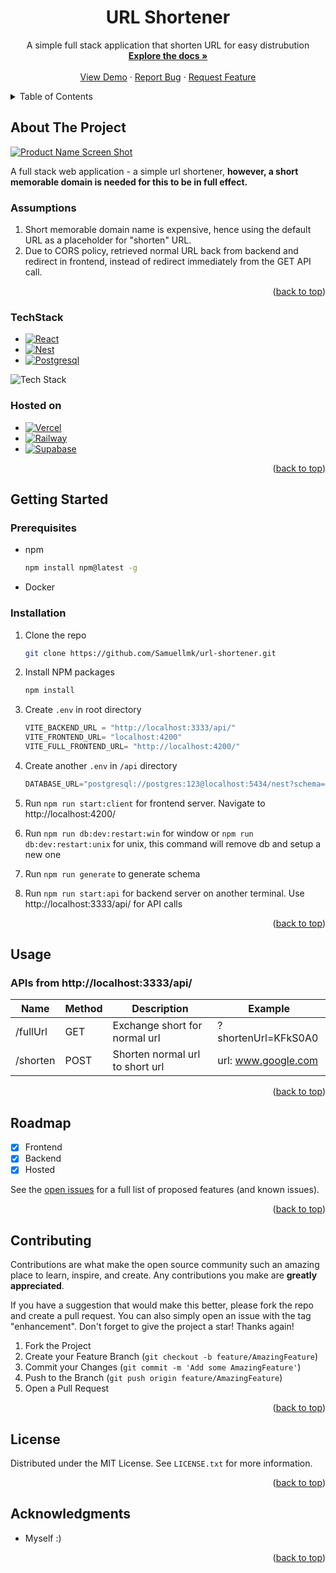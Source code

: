 <div align="center">
<h1 align="center">URL Shortener</h1>

  <p align="center">
    A simple full stack application that shorten URL for easy distrubution
    <br />
    <a href="https://github.com/Samuellmk/url-shortener"><strong>Explore the docs »</strong></a>
    <br />
    <br />
    <a href="https://shrink-me-bay.vercel.app/">View Demo</a>
    ·
    <a href="https://github.com/Samuellmk/url-shortener/issues">Report Bug</a>
    ·
    <a href="https://github.com/Samuellmk/url-shortener/issues">Request Feature</a>
  </p>
</div>

<!-- TABLE OF CONTENTS -->
<details>
  <summary>Table of Contents</summary>
  <ol>
    <li>
      <a href="#about-the-project">About The Project</a>
      <ul>
        <li><a href="#techstack">Tech Stack</a></li>
        <li><a href="#hostedon">Hosted On</a></li>
        <li><a href="#assumptions">Assumptions</a></li>
      </ul>
    </li>
    <li>
      <a href="#getting-started">Getting Started</a>
      <ul>
        <li><a href="#prerequisites">Prerequisites</a></li>
        <li><a href="#installation">Installation</a></li>
      </ul>
    </li>
    <li><a href="#usage">Usage</a></li>
    <li><a href="#roadmap">Roadmap</a></li>
    <li><a href="#contributing">Contributing</a></li>
    <li><a href="#license">License</a></li>
    <li><a href="#contact">Contact</a></li>
    <li><a href="#acknowledgments">Acknowledgments</a></li>
  </ol>
</details>

<!-- ABOUT THE PROJECT -->

## About The Project

[![Product Name Screen Shot][product-screenshot]](https://shrink-me-bay.vercel.app/)

A full stack web application - a simple url shortener, **however, a short memorable domain is needed for this to be in full effect.**

### Assumptions

1. Short memorable domain name is expensive, hence using the default URL as a placeholder for "shorten" URL.
2. Due to CORS policy, retrieved normal URL back from backend and redirect in frontend, instead of redirect immediately from the GET API call.

<p align="right">(<a href="#readme-top">back to top</a>)</p>

### TechStack

- [![React][React.js]][React-url]
- [![Nest][Nest.js]][Nest-url]
- [![Postgresql][Postgresql]][Postgresql-url]

![Tech Stack][techstack]

### Hosted on

- [![Vercel][Vercel]][Vercel-url]
- [![Railway][Railway]][Railway-url]
- [![Supabase][Supabase]][Supabase-url]

<p align="right">(<a href="#readme-top">back to top</a>)</p>

<!-- GETTING STARTED -->

## Getting Started

### Prerequisites
- npm
  ```sh
  npm install npm@latest -g
  ```
- Docker

### Installation

1. Clone the repo
   ```sh
   git clone https://github.com/Samuellmk/url-shortener.git
   ```
2. Install NPM packages
   ```sh
   npm install
   ```
3. Create `.env` in root directory

   ```js
   VITE_BACKEND_URL = "http://localhost:3333/api/"
   VITE_FRONTEND_URL= "localhost:4200"
   VITE_FULL_FRONTEND_URL= "http://localhost:4200/"
   ```

4. Create another `.env` in `/api` directory

   ```js
   DATABASE_URL="postgresql://postgres:123@localhost:5434/nest?schema=public"
   ```

5. Run `npm run start:client` for frontend server. Navigate to http://localhost:4200/

6. Run `npm run db:dev:restart:win` for window or `npm run db:dev:restart:unix` for unix, this command will remove db and setup a new one

7. Run `npm run generate` to generate schema

8. Run `npm run start:api` for backend server on another terminal. Use http://localhost:3333/api/ for API calls

<p align="right">(<a href="#readme-top">back to top</a>)</p>

<!-- USAGE EXAMPLES -->

## Usage

<h3>APIs from http://localhost:3333/api/ </h3>

| Name     | Method | Description                     | Example             |
| -------- | ------ | ------------------------------- | ------------------- |
| /fullUrl | GET    | Exchange short for normal url   | ?shortenUrl=KFkS0A0 |
| /shorten | POST   | Shorten normal url to short url | url: www.google.com |

<p align="right">(<a href="#readme-top">back to top</a>)</p>

<!-- ROADMAP -->

## Roadmap

- [x] Frontend
- [x] Backend
- [x] Hosted

See the [open issues](https://github.com/Samuellmk/url-shortener/issues) for a full list of proposed features (and known issues).

<p align="right">(<a href="#readme-top">back to top</a>)</p>

<!-- CONTRIBUTING -->

## Contributing

Contributions are what make the open source community such an amazing place to learn, inspire, and create. Any contributions you make are **greatly appreciated**.

If you have a suggestion that would make this better, please fork the repo and create a pull request. You can also simply open an issue with the tag "enhancement".
Don't forget to give the project a star! Thanks again!

1. Fork the Project
2. Create your Feature Branch (`git checkout -b feature/AmazingFeature`)
3. Commit your Changes (`git commit -m 'Add some AmazingFeature'`)
4. Push to the Branch (`git push origin feature/AmazingFeature`)
5. Open a Pull Request

<p align="right">(<a href="#readme-top">back to top</a>)</p>

<!-- LICENSE -->

## License

Distributed under the MIT License. See `LICENSE.txt` for more information.

<p align="right">(<a href="#readme-top">back to top</a>)</p>

<!-- ACKNOWLEDGMENTS -->

## Acknowledgments

- Myself :)

<p align="right">(<a href="#readme-top">back to top</a>)</p>

<!-- MARKDOWN LINKS & IMAGES -->
<!-- https://www.markdownguide.org/basic-syntax/#reference-style-links -->

[contributors-shield]: https://img.shields.io/github/contributors/othneildrew/Best-README-Template.svg?style=for-the-badge
[contributors-url]: https://github.com/othneildrew/Best-README-Template/graphs/contributors
[forks-shield]: https://img.shields.io/github/forks/othneildrew/Best-README-Template.svg?style=for-the-badge
[forks-url]: https://github.com/othneildrew/Best-README-Template/network/members
[stars-shield]: https://img.shields.io/github/stars/othneildrew/Best-README-Template.svg?style=for-the-badge
[stars-url]: https://github.com/othneildrew/Best-README-Template/stargazers
[issues-shield]: https://img.shields.io/github/issues/othneildrew/Best-README-Template.svg?style=for-the-badge
[issues-url]: https://github.com/othneildrew/Best-README-Template/issues
[license-shield]: https://img.shields.io/github/license/othneildrew/Best-README-Template.svg?style=for-the-badge
[license-url]: https://github.com/othneildrew/Best-README-Template/blob/master/LICENSE.txt
[techstack]:https://i.ibb.co/QFHpdMP/Govtech-arch-drawio-1.png
[product-screenshot]: https://i.ibb.co/CHQyR9y/url-shortener.png
[React.js]: https://img.shields.io/badge/React-20232A?style=for-the-badge&logo=react&logoColor=61DAFB
[React-url]: https://reactjs.org/
[Nest.js]: https://img.shields.io/badge/NestJs-20232A?style=for-the-badge&logo=nestjs&logoColor=e0234e
[Nest-url]: https://nestjs.com/
[Postgresql]: https://img.shields.io/badge/postgresql-20232A?style=for-the-badge&logo=postgresql&logoColor=00000
[Postgresql-url]: https://www.postgresql.org/
[Vercel]: https://img.shields.io/badge/Vercel-20232A?style=for-the-badge&logo=Vercel&logoColor=00000
[Vercel-url]: https://www.vercel.com/
[Railway]: https://img.shields.io/badge/Railway-20232A?style=for-the-badge&logo=Railway&logoColor=00000
[Railway-url]: https://railway.app/
[Supabase]: https://img.shields.io/badge/supabase-20232A?style=for-the-badge&logo=supabase&logoColor=00000
[Supabase-url]: https://supabase.com/
